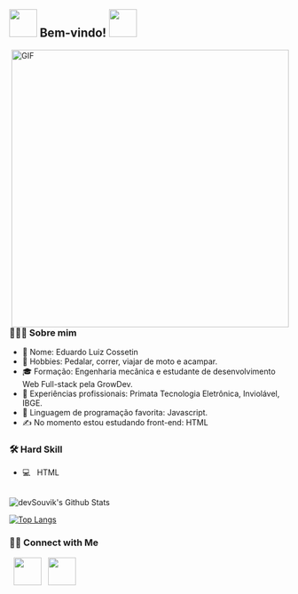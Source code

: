 <h2><img src="https://c.tenor.com/KjVxfRrrncUAAAAd/matrix.gif" width="50"> Bem-vindo! <img src="https://c.tenor.com/KjVxfRrrncUAAAAd/matrix.gif" width="50"></h2>
 
<img align="right" alt="GIF" src="https://media4.giphy.com/media/qgQUggAC3Pfv687qPC/giphy.gif?cid=790b7611a1f9cb3c83926849b832c84998c40b603fb1a32e&rid=giphy.gif&ct=g" width="500"/>

<h3> 👨🏻‍💻 Sobre mim </h3>

- 🔭 Nome: Eduardo Luiz Cossetin
- 🤔 Hobbies: Pedalar, correr, viajar de moto e acampar.
- 🎓 Formação: Engenharia mecânica e estudante de desenvolvimento Web Full-stack pela GrowDev.
- 💼 Experiências profissionais: Primata Tecnologia Eletrônica, Inviolável, IBGE.
- 🌱 Linguagem de programação favorita: Javascript.
- ✍️ No momento estou estudando front-end: HTML

<h3>🛠 Hard Skill</h3>

- 💻 &nbsp; HTML 

<br>


<img align="center" src="https://github-readme-stats.vercel.app/api?username=eduardo-cossetin&include_all_commits=true&count_private=true&show_icons=true&line_height=20&title_color=7A7ADB&icon_color=2234AE&text_color=D3D3D3&bg_color=0,000000,130F40" alt="devSouvik's Github Stats">

</br>


[![Top Langs](https://github-readme-stats.vercel.app/api/top-langs/?username=eduardo-cossetin&layout=compact&text_color=daf7dc&bg_color=151515)](https://github.com/eduardo-cossetin/github-readme-stats)

<h3> 🤝🏻 Connect with Me </h3>


&nbsp; <a href="https://www.linkedin.com/in/eduardo-cossetin-2a5657234/" target="_blank" rel="noopener noreferrer"><img src="https://img.icons8.com/plasticine/100/000000/linkedin.png" width="50" /></a>
&nbsp; <a href="mailto:eduardocossetin@gmail.com" target="_blank" rel="noopener noreferrer"><img src="https://img.icons8.com/plasticine/100/000000/gmail.png"  width="50" /></a>
</p>


